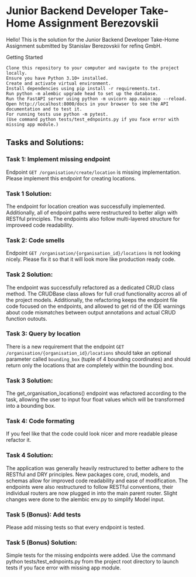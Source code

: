 # Junior Backend Developer Take-Home Assignment Berezovskii

Hello! This is the solution for the Junior Backend Developer Take-Home Assignment
submitted by Stanislav Berezovskii for refinq GmbH.

Getting Started

    Clone this repository to your computer and navigate to the project locally.
    Ensure you have Python 3.10+ installed.
    Create and activate virtual environment.
    Install dependencies using pip install -r requirements.txt.
    Run python -m alembic upgrade head to set up the database.
    Run the FastAPI server using python -m uvicorn app.main:app --reload.
    Open http://localhost:8000/docs in your browser to see the API documentation and to test it.
    For running tests use python -m pytest.
    (Use command python tests/test_ednpoints.py if you face error with missing app module.)


## Tasks and Solutions:

### Task 1: Implement missing endpoint

Endpoint `GET /organisation/create/location` is missing implementation. Please implement
this endpoint for creating locations.

### Task 1 Solution:

The endpoint for location creation was successfully implemented. 
Additionally, all of endpoint paths were restructured to better align with RESTful principles.
The endpoints also follow multi-layered structure for improveed code readability.

### Task 2: Code smells

Endpoint `GET /organisation/{organisation_id}/locations` is not looking nicely.
Please fix it so that it will look more like production ready code.

### Task 2 Solution:

The endpoint was successfully refactored as a dedicated CRUD class method.
The CRUDBase class allows for full crud functionality accros all of the project models.
Additionally, the refactoring keeps the endpoint file code focused on the endpoints,
and allowed to get rid of the IDE warnings about code mismatches between output
annotations and actual CRUD function outouts.

### Task 3: Query by location

There is a new requirement that the endpoint
`GET /organisation/{organisation_id}/locations` should take an optional parameter called
`bounding_box` (tuple of 4 bounding coordinates) and should return only the locations
that are completely within the bounding box.

### Task 3 Solution:

The get_organisation_locations() endpoint was refactored according to the task,
allowing the user to input four float values which will be transformed into a bounding box.

### Task 4: Code formating

If you feel like that the code could look nicer and more readable please refactor it.

### Task 4 Solution:

The application was generally heavily restructured to better adhere to the RESTful and DRY
principles. New packages core, crud, models, and schemas allow for improved code readability
and ease of modification. The endpoints were also restructured to follow RESTful conventions,
their individual routers are now plugged in into the main parent router.
Slight changes were done to the alembic env.py to simplify Model input.

### Task 5 (Bonus): Add tests

Please add missing tests so that every endpoint is tested.

### Task 5 (Bonus) Solution:

Simple tests for the missing endpoints were added.
Use the command python tests/test_ednpoints.py from the project root directory to launch tests
if you face error with missing app module.


